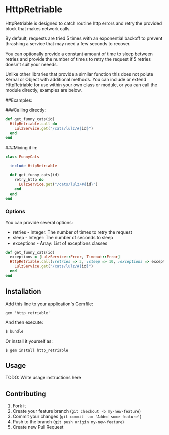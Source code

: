 # HttpRetriable

 HttpRetriable is designed to catch routine http errors and retry the provided
 block that makes network calls.

 By default, requests are tried 5 times with an exponential backoff to prevent
 thrashing a service that may need a few seconds to recover.

 You can optionally provide a constant amount of time to sleep between retries
 and provide the number of times to retry the request if 5 retries doesn't suit
 your neeeds.

 Unlike other libraries that provide a similar function this does not polute
 Kernal or Object with additional methods. You can include or extend HttpRetriable
 for use within your own class or module, or you can call the module directly,
 examples are below.

##Examples:

###Calling directly:

```ruby
def get_funny_cats(id)
  HttpRetriable.call do
    LulzService.get("/cats/lulz/#{id}")
  end
end
```

###Mixing it in:

```ruby
class FunnyCats

  include HttpRetriable

  def get_funny_cats(id)
    retry_http do
      LulzService.get("/cats/lulz/#{id}")
    end
  end
end
```

### Options
 You can provide several options:
   * retries    - Integer: The number of times to retry the request
   * sleep      - Integer: The number of seconds to sleep
   * exceptions - Array: List of exceptions classes

```ruby
def get_funny_cats(id)
  exceptions = [LulzService::Error, Timeout::Error]
  HttpRetriable.call(:retries => 3, :sleep => 10, :exceptions => exceptions) do
    LulzService.get("/cats/lulz/#{id}")
  end
end
```


## Installation

Add this line to your application's Gemfile:

    gem 'http_retriable'

And then execute:

    $ bundle

Or install it yourself as:

    $ gem install http_retriable

## Usage

TODO: Write usage instructions here

## Contributing

1. Fork it
2. Create your feature branch (`git checkout -b my-new-feature`)
3. Commit your changes (`git commit -am 'Added some feature'`)
4. Push to the branch (`git push origin my-new-feature`)
5. Create new Pull Request

